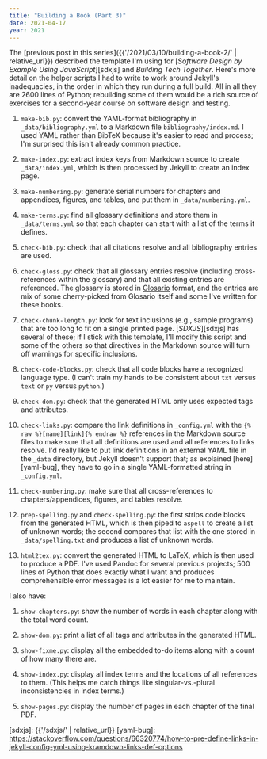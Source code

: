 ```yaml
---
title: "Building a Book (Part 3)"
date: 2021-04-17
year: 2021
---
```


The [previous post in this series]({{'/2021/03/10/building-a-book-2/' | relative_url}})
described the template I'm using for [*Software Design by Example Using JavaScript*][sdxjs]
and *Building Tech Together*.
Here's more detail on the helper scripts I had to write
to work around Jekyll's inadequacies,
in the order in which they run during a full build.
All in all they are 2600 lines of Python;
rebuilding some of them would be a rich source of exercises
for a second-year course on software design and testing.

1.  `make-bib.py`:
    convert the YAML-format bibliography in `_data/bibliography.yml`
    to a Markdown file `bibliography/index.md`.
    I used YAML rather than BibTeX because it's easier to read and process;
    I'm surprised this isn't already common practice.

1.  `make-index.py`:
    extract index keys from Markdown source to create `_data/index.yml`,
    which is then processed by Jekyll to create an index page.

1.  `make-numbering.py`:
    generate serial numbers for chapters and appendices, figures, and tables,
    and put them in `_data/numbering.yml`.

1.  `make-terms.py`:
    find all glossary definitions and store them in `_data/terms.yml`
    so that each chapter can start with a list of the terms it defines.

1.  `check-bib.py`:
    check that all citations resolve and all bibliography entries are used.

1.  `check-gloss.py`:
    check that all glossary entries resolve (including cross-references within the glossary)
    and that all existing entries are referenced.
    The glossary is stored in [Glosario](https://glosario.carpentries.org/) format,
    and the entries are mix of some cherry-picked from Glosario itself
    and some I've written for these books.

1.  `check-chunk-length.py`:
    look for text inclusions (e.g., sample programs) that are too long to fit on a single printed page.
    [*SDXJS*][sdxjs] has several of these;
    if I stick with this template,
    I'll modify this script and some of the others
    so that directives in the Markdown source will turn off warnings for specific inclusions.

1.  `check-code-blocks.py`:
    check that all code blocks have a recognized language type.
    (I can't train my hands to be consistent about `txt` versus `text` or `py` versus `python`.)

1.  `check-dom.py`:
    check that the generated HTML only uses expected tags and attributes.

1.  `check-links.py`:
    compare the link definitions in `_config.yml`
    with the `{% raw %}[name][link]{% endraw %}` references in the Markdown source files
    to make sure that all definitions are used and all references to links resolve.
    I'd really like to put link definitions in an external YAML file in the `_data` directory,
    but Jekyll doesn't support that;
    as explained [here][yaml-bug],
    they have to go in a single YAML-formatted string in `_config.yml`.

1.  `check-numbering.py`:
    make sure that all cross-references to chapters/appendices, figures, and tables resolve.

1.  `prep-spelling.py` and `check-spelling.py`:
    the first strips code blocks from the generated HTML,
    which is then piped to `aspell` to create a list of unknown words;
    the second compares that list with the one stored in `_data/spelling.txt`
    and produces a list of unknown words.

1.  `html2tex.py`:
    convert the generated HTML to LaTeX, which is then used to produce a PDF.
    I've used Pandoc for several previous projects;
    500 lines of Python that does exactly what I want and produces comprehensible error messages
    is a lot easier for me to maintain.

I also have:

1.  `show-chapters.py`:
    show the number of words in each chapter along with the total word count.

1.  `show-dom.py`:
    print a list of all tags and attributes in the generated HTML.

1.  `show-fixme.py`:
    display all the embedded to-do items along with a count of how many there are.

1.  `show-index.py`:
    display all index terms and the locations of all references to them.
    (This helps me catch things like singular-vs.-plural inconsistencies in index terms.)

1.  `show-pages.py`:
    display the number of pages in each chapter of the final PDF.

[sdxjs]: {{'/sdxjs/' | relative_url}}
[yaml-bug]: https://stackoverflow.com/questions/66320774/how-to-pre-define-links-in-jekyll-config-yml-using-kramdown-links-def-options
